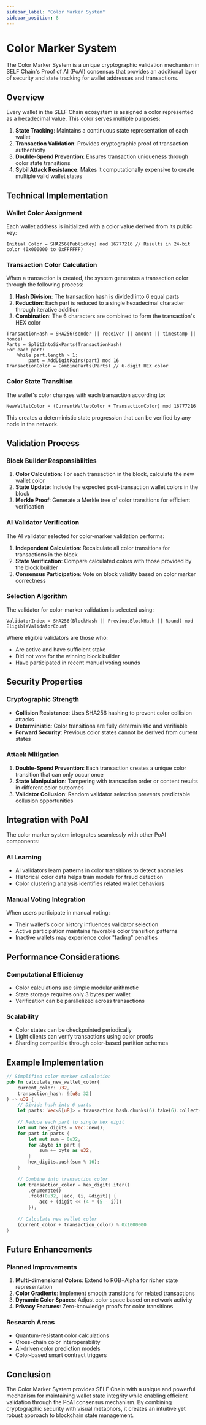 ```yaml
---
sidebar_label: "Color Marker System"
sidebar_position: 8
---
```


# Color Marker System

The Color Marker System is a unique cryptographic validation mechanism in SELF Chain's Proof of AI (PoAI) consensus that provides an additional layer of security and state tracking for wallet addresses and transactions.

## Overview

Every wallet in the SELF Chain ecosystem is assigned a color represented as a hexadecimal value. This color serves multiple purposes:

1. **State Tracking**: Maintains a continuous state representation of each wallet
2. **Transaction Validation**: Provides cryptographic proof of transaction authenticity
3. **Double-Spend Prevention**: Ensures transaction uniqueness through color state transitions
4. **Sybil Attack Resistance**: Makes it computationally expensive to create multiple valid wallet states

## Technical Implementation

### Wallet Color Assignment

Each wallet address is initialized with a color value derived from its public key:

```
Initial Color = SHA256(PublicKey) mod 16777216 // Results in 24-bit color (0x000000 to 0xFFFFFF)
```

### Transaction Color Calculation

When a transaction is created, the system generates a transaction color through the following process:

1. **Hash Division**: The transaction hash is divided into 6 equal parts
2. **Reduction**: Each part is reduced to a single hexadecimal character through iterative addition
3. **Combination**: The 6 characters are combined to form the transaction's HEX color

```
TransactionHash = SHA256(sender || receiver || amount || timestamp || nonce)
Parts = SplitIntoSixParts(TransactionHash)
For each part:
    While part.length > 1:
        part = AddDigitPairs(part) mod 16
TransactionColor = CombineParts(Parts) // 6-digit HEX color
```

### Color State Transition

The wallet's color changes with each transaction according to:

```
NewWalletColor = (CurrentWalletColor + TransactionColor) mod 16777216
```

This creates a deterministic state progression that can be verified by any node in the network.

## Validation Process

### Block Builder Responsibilities

1. **Color Calculation**: For each transaction in the block, calculate the new wallet color
2. **State Update**: Include the expected post-transaction wallet colors in the block
3. **Merkle Proof**: Generate a Merkle tree of color transitions for efficient verification

### AI Validator Verification

The AI validator selected for color-marker validation performs:

1. **Independent Calculation**: Recalculate all color transitions for transactions in the block
2. **State Verification**: Compare calculated colors with those provided by the block builder
3. **Consensus Participation**: Vote on block validity based on color marker correctness

### Selection Algorithm

The validator for color-marker validation is selected using:

```
ValidatorIndex = SHA256(BlockHash || PreviousBlockHash || Round) mod EligibleValidatorCount
```

Where eligible validators are those who:
- Are active and have sufficient stake
- Did not vote for the winning block builder
- Have participated in recent manual voting rounds

## Security Properties

### Cryptographic Strength

- **Collision Resistance**: Uses SHA256 hashing to prevent color collision attacks
- **Deterministic**: Color transitions are fully deterministic and verifiable
- **Forward Security**: Previous color states cannot be derived from current states

### Attack Mitigation

1. **Double-Spend Prevention**: Each transaction creates a unique color transition that can only occur once
2. **State Manipulation**: Tampering with transaction order or content results in different color outcomes
3. **Validator Collusion**: Random validator selection prevents predictable collusion opportunities

## Integration with PoAI

The color marker system integrates seamlessly with other PoAI components:

### AI Learning

- AI validators learn patterns in color transitions to detect anomalies
- Historical color data helps train models for fraud detection
- Color clustering analysis identifies related wallet behaviors

### Manual Voting Integration

When users participate in manual voting:
- Their wallet's color history influences validator selection
- Active participation maintains favorable color transition patterns
- Inactive wallets may experience color "fading" penalties

## Performance Considerations

### Computational Efficiency

- Color calculations use simple modular arithmetic
- State storage requires only 3 bytes per wallet
- Verification can be parallelized across transactions

### Scalability

- Color states can be checkpointed periodically
- Light clients can verify transactions using color proofs
- Sharding compatible through color-based partition schemes

## Example Implementation

```rust
// Simplified color marker calculation
pub fn calculate_new_wallet_color(
    current_color: u32,
    transaction_hash: &[u8; 32]
) -> u32 {
    // Divide hash into 6 parts
    let parts: Vec<&[u8]> = transaction_hash.chunks(6).take(6).collect();
    
    // Reduce each part to single hex digit
    let mut hex_digits = Vec::new();
    for part in parts {
        let mut sum = 0u32;
        for &byte in part {
            sum += byte as u32;
        }
        hex_digits.push(sum % 16);
    }
    
    // Combine into transaction color
    let transaction_color = hex_digits.iter()
        .enumerate()
        .fold(0u32, |acc, (i, &digit)| {
            acc + (digit << (4 * (5 - i)))
        });
    
    // Calculate new wallet color
    (current_color + transaction_color) % 0x1000000
}
```

## Future Enhancements

### Planned Improvements

1. **Multi-dimensional Colors**: Extend to RGB+Alpha for richer state representation
2. **Color Gradients**: Implement smooth transitions for related transactions
3. **Dynamic Color Spaces**: Adjust color space based on network activity
4. **Privacy Features**: Zero-knowledge proofs for color transitions

### Research Areas

- Quantum-resistant color calculations
- Cross-chain color interoperability
- AI-driven color prediction models
- Color-based smart contract triggers

## Conclusion

The Color Marker System provides SELF Chain with a unique and powerful mechanism for maintaining wallet state integrity while enabling efficient validation through the PoAI consensus mechanism. By combining cryptographic security with visual metaphors, it creates an intuitive yet robust approach to blockchain state management.